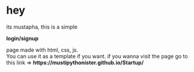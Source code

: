 <h1>hey</h1>
its mustapha, this is a simple <p><strong>login/signup</strong></p> page made with html, css, js. <br>You can use it as a template if you want.
if you wanna visit the page go to this link => <strong>https://mustipythonister.github.io/Startup/</strong>
